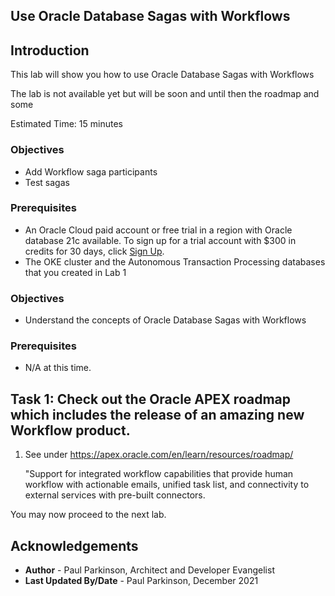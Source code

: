 ## Use Oracle Database Sagas with Workflows

## Introduction

This lab will show you how to use Oracle Database Sagas with Workflows

The lab is not available yet but will be soon and until then the roadmap and some 

Estimated Time:  15 minutes


### Objectives

-   Add Workflow saga participants
-   Test sagas 

### Prerequisites

* An Oracle Cloud paid account or free trial in a region with Oracle database 21c available. To sign up for a trial account with $300 in credits for 30 days, click [Sign Up](http://oracle.com/cloud/free).
* The OKE cluster and the Autonomous Transaction Processing databases that you created in Lab 1

### Objectives

-   Understand the concepts of Oracle Database Sagas with Workflows

### Prerequisites

- N/A at this time.

## Task 1: Check out the Oracle APEX roadmap which includes the release of an amazing new Workflow product.

1. See under https://apex.oracle.com/en/learn/resources/roadmap/

    "Support for integrated workflow capabilities that provide human workflow with actionable emails, unified task list, and connectivity to external services with pre-built connectors.



You may now proceed to the next lab.

## Acknowledgements
* **Author** - Paul Parkinson, Architect and Developer Evangelist
* **Last Updated By/Date** - Paul Parkinson, December 2021
